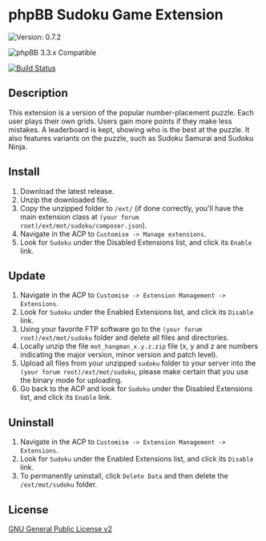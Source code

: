 # phpBB Sudoku Game Extension

![Version: 0.7.2](https://img.shields.io/badge/Version-0.7.2-green)  
  
![phpBB 3.3.x Compatible](https://img.shields.io/badge/phpBB-3.3.x%20Compatible-009BDF)  

[![Build Status](https://github.com/Mike-on-Tour/sudoku/workflows/Tests/badge.svg)](https://github.com/Mike-on-Tour/sudoku/actions)

## Description
This extension is a version of the popular number-placement puzzle.
Each user plays their own grids. Users gain more points if they make less mistakes. A leaderboard is kept, showing who is the best at the puzzle. It also features variants on the puzzle, such as Sudoku Samurai and Sudoku Ninja.
  
## Install

1. Download the latest release.
2. Unzip the downloaded file.
3. Copy the unzipped folder to `/ext/` (if done correctly, you'll have the main extension class at `(your forum root)/ext/mot/sudoku/composer.json`).
4. Navigate in the ACP to `Customise -> Manage extensions`.
5. Look for `Sudoku` under the Disabled Extensions list, and click its `Enable` link.

## Update

1. Navigate in the ACP to `Customise -> Extension Management -> Extensions`.
2. Look for `Sudoku` under the Enabled Extensions list, and click its `Disable` link.
3. Using your favorite FTP software go to the `(your forum root)/ext/mot/sudoku` folder and delete all files and directories.
4. Locally unzip the file `mot_hangman_x.y.z.zip` file (x, y and z are numbers indicating the major version, minor version and patch level).
5. Upload all files from your unzipped `sudoku` folder to your server into the `(your forum root)/ext/mot/sudoku`, please make certain that you use the binary mode for uploading.
6. Go back to the ACP and look for `Sudoku` under the Disabled Extensions list, and click its `Enable` link.

## Uninstall

1. Navigate in the ACP to `Customise -> Extension Management -> Extensions`.
2. Look for `Sudoku` under the Enabled Extensions list, and click its `Disable` link.
3. To permanently uninstall, click `Delete Data` and then delete the `/ext/mot/sudoku` folder.

## License
[GNU General Public License v2](http://opensource.org/licenses/GPL-2.0)
